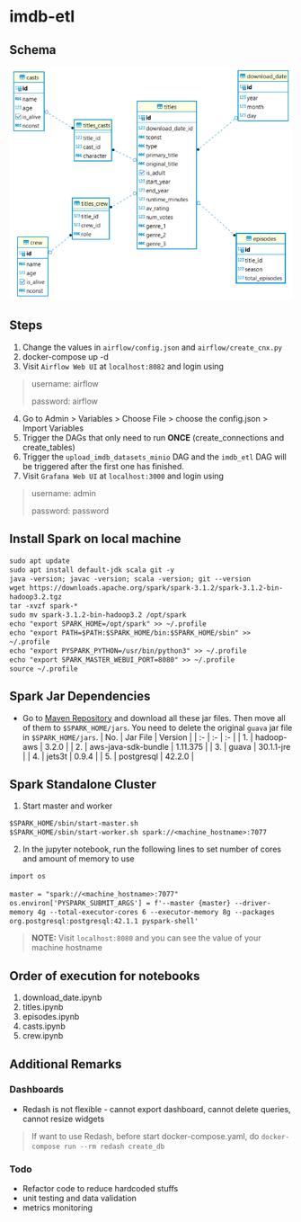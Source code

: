 # imdb-etl

## Schema
![schema](./images/schema.png)

## Steps
1. Change the values in `airflow/config.json` and `airflow/create_cnx.py`
2. docker-compose up -d 
3. Visit `Airflow Web UI` at `localhost:8082` and login using
> username: airflow
>
> password: airflow
4. Go to Admin > Variables > Choose File > choose the config.json > Import Variables
5. Trigger the DAGs that only need to run **ONCE** (create_connections and create_tables)
6. Trigger the `upload_imdb_datasets_minio` DAG and the `imdb_etl` DAG will be triggered after the first one has finished. 
7. Visit `Grafana Web UI` at `localhost:3000` and login using 
> username: admin
>
> password: password

## Install Spark on local machine
```
sudo apt update  
sudo apt install default-jdk scala git -y
java -version; javac -version; scala -version; git --version
wget https://downloads.apache.org/spark/spark-3.1.2/spark-3.1.2-bin-hadoop3.2.tgz
tar -xvzf spark-*
sudo mv spark-3.1.2-bin-hadoop3.2 /opt/spark
echo "export SPARK_HOME=/opt/spark" >> ~/.profile
echo "export PATH=$PATH:$SPARK_HOME/bin:$SPARK_HOME/sbin" >> ~/.profile
echo "export PYSPARK_PYTHON=/usr/bin/python3" >> ~/.profile
echo "export SPARK_MASTER_WEBUI_PORT=8080" >> ~/.profile
source ~/.profile
```

## Spark Jar Dependencies
- Go to [Maven Repository](https://mvnrepository.com/) and download all these jar files. Then move all of them to `$SPARK_HOME/jars`. You need to delete the original `guava` jar file in `$SPARK_HOME/jars`.
| No. | Jar File            | Version       |
| :-  | :-                  | :-            |
| 1.  | hadoop-aws          | 3.2.0         |
| 2.  | aws-java-sdk-bundle | 1.11.375      |
| 3.  | guava               | 30.1.1-jre    |
| 4.  | jets3t              | 0.9.4         |
| 5.  | postgresql          | 42.2.0        |

## Spark Standalone Cluster
1. Start master and worker 
```
$SPARK_HOME/sbin/start-master.sh
$SPARK_HOME/sbin/start-worker.sh spark://<machine_hostname>:7077 
```

2. In the jupyter notebook, run the following lines to set number of cores and amount of memory to use
```
import os

master = "spark://<machine_hostname>:7077"  
os.environ['PYSPARK_SUBMIT_ARGS'] = f'--master {master} --driver-memory 4g --total-executor-cores 6 --executor-memory 8g --packages org.postgresql:postgresql:42.1.1 pyspark-shell'
```
> **__NOTE:__** Visit `localhost:8080` and you can see the value of your machine hostname

## Order of execution for notebooks
1. download_date.ipynb
2. titles.ipynb
3. episodes.ipynb
4. casts.ipynb
5. crew.ipynb

## Additional Remarks
### Dashboards
- Redash is not flexible - cannot export dashboard, cannot delete queries, cannot resize widgets
> If want to use Redash, before start docker-compose.yaml, do `docker-compose run --rm redash create_db`

### Todo
- Refactor code to reduce hardcoded stuffs
- unit testing and data validation
- metrics monitoring
